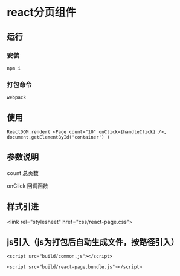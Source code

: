 # react分页组件

## 运行
### 安装
`
npm i
`
### 打包命令
`webpack`
## 使用
`
ReactDOM.render(
  <Page count="10" onClick={handleClick} />,
  document.getElementById('container')
)
`

## 参数说明

count 总页数

onClick 回调函数

## 样式引进

\<link rel="stylesheet" href="css/react-page.css">
## js引入（js为打包后自动生成文件，按路径引入）
`<script src="build/common.js"></script>`

`<script src="build/react-page.bundle.js"></script>`

